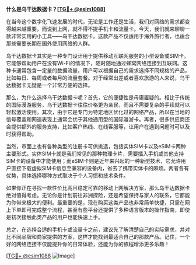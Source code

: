 **什么是乌干达数据卡？[[TG💪+ @esim1088](https://t.me/s/esim1088)]**

在当今这个数字化飞速发展的时代，无论是工作还是生活，我们对网络的需求都变得越来越重要。而说到上网，就不得不提手机卡和流量卡。今天，我们就来聊聊一款非常实用的小工具——乌干达数据卡。这款产品不仅适用于海外旅行者，也适合那些需要长期在国外使用网络的人群。

乌干达数据卡其实是一种专门设计用于提供移动互联网服务的小型设备或SIM卡。它能够帮助用户在没有Wi-Fi的情况下，随时随地通过蜂窝网络连接到互联网。这种卡通常包含一定量的数据流量，用户可以根据自己的需求选择不同规格的产品，比如每日、每周或者每月的流量套餐。对于经常出差或者喜欢旅游的人来说，乌干达数据卡无疑是一个非常方便的选择。

那么，为什么选择乌干达数据卡呢？首先，它的便捷性是毋庸置疑的。相比于传统的国际漫游服务，乌干达数据卡往往价格更为亲民，而且不需要复杂的手续就可以轻松激活使用。其次，由于它是专门为特定地区优化过的网络产品，所以在当地的信号覆盖和网速表现上通常会优于其他通用型的国际漫游卡。再者，很多供应商还会提供额外的服务支持，比如客户热线、在线客服等，让用户在遇到问题时可以及时获得帮助。

当然，市面上也有各种类型的注册卡可供挑选，包括实体SIM卡以及eSIM卡两种主要形式。实体SIM卡就是我们常见的那种物理卡片，需要插入手机或其他支持SIM卡的设备中才能使用；而eSIM卡则是近年来兴起的一种新型技术，它允许用户直接下载虚拟SIM卡信息至兼容的设备内，省去了携带实体卡的麻烦。两者各有优势，具体选择哪种方式取决于个人习惯和技术条件。

如果你正在寻找一款性价比高且稳定可靠的移动上网解决方案，那么乌干达数据卡绝对值得考虑。无论你是计划前往非洲探险，还是希望保持与家人的联系，它都能为你带来极大的便利。最重要的是，现在购买这类产品也非常简单快捷，只需在网上下单即可完成整个流程，甚至有些平台还提供了多种语言版本的操作指南，即使是初次接触此类产品的用户也能快速上手。

总之，在选择合适的手机卡或流量卡之前，建议先了解清楚自己的实际需求，并对比不同品牌和商家提供的方案，这样才能找到最适合自己的那款产品。记住，一个好的网络连接不仅能提升你的日常体验，还能为你的旅程增添更多乐趣！

[[TG💪+ @esim1088](https://t.me/s/esim1088) ![Image](https://i.postimg.cc/4NQfJmqS/Snipaste-2025-05-13-00-14-12.png)]